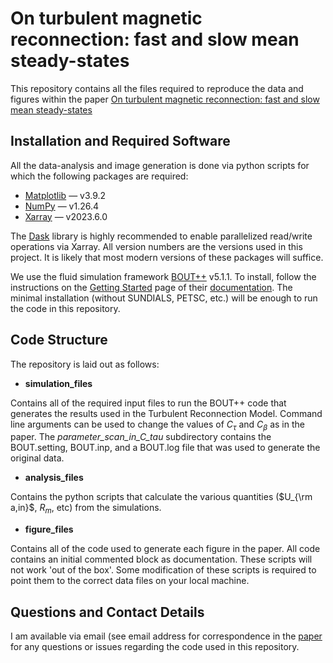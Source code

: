 # On turbulent magnetic reconnection: fast and slow mean steady-states

This repository contains all the files required to reproduce the data and figures within the paper [On turbulent magnetic reconnection: fast and slow mean steady-states](https://arxiv.org/abs/2409.07346)

## Installation and Required Software

All the data-analysis and image generation is done via python scripts for which the following packages are required:

 - [Matplotlib](https://matplotlib.org/) &mdash; v3.9.2 
 - [NumPy](https://numpy.org/) &mdash; v1.26.4
 - [Xarray](https://docs.xarray.dev/en/stable/index.html) &mdash; v2023.6.0

The [Dask](https://docs.dask.org/en/stable/index.html) library is highly recommended to enable parallelized read/write operations via Xarray.  All version numbers are the versions used in this project.  It is likely that most modern versions of these packages will suffice.

We use the fluid simulation framework [BOUT++](https://github.com/boutproject/BOUT-dev) v5.1.1.  To install, follow the instructions on the [Getting Started](https://bout-dev.readthedocs.io/en/latest/user_docs/installing.html) page of their [documentation](https://bout-dev.readthedocs.io/en/latest/index.html).  The minimal installation (without SUNDIALS, PETSC, etc.) will be enough to run the code in this repository.  

## Code Structure

The repository is laid out as follows:

 - **simulation_files**

Contains all of the required input files to run the BOUT++ code that generates the results used in the Turbulent Reconnection Model.  Command line arguments can be used to change the values of $C_\tau$ and $C_\beta$ as in the paper.  The *parameter_scan_in_C_tau* subdirectory contains the BOUT.setting, BOUT.inp, and a BOUT.log file that was used to generate the original data. 

 - **analysis_files**

Contains the python scripts that calculate the various quantities ($U_{\rm a,in}$, $R_m$, etc) from the simulations.  

- **figure_files**

Contains all of the code used to generate each figure in the paper. All code contains an initial commented block as documentation. These scripts will not work 'out of the box'.  Some modification of these scripts is required to point them to the correct data files on your local machine.  

## Questions and Contact Details

I am available via email (see email address for correspondence in the [paper](https://arxiv.org/abs/2409.07346) for any questions or issues regarding the code used in this repository.

